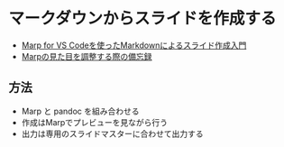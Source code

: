 # マークダウンからスライドを作成する

- [Marp for VS Codeを使ったMarkdownによるスライド作成入門](https://zenn.dev/oyashiro846/articles/0deab8230432a5)
- [Marpの見た目を調整する際の備忘録](https://zenn.dev/aikige/articles/marp-layout-tips)

## 方法

- Marp と pandoc を組み合わせる
- 作成はMarpでプレビューを見ながら行う
- 出力は専用のスライドマスターに合わせて出力する

## 
